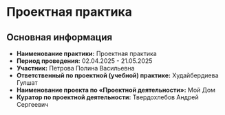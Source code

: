 # Проектная практика

## Основная информация
- **Наименование практики:** Проектная практика
- **Период проведения:** 02.04.2025 - 21.05.2025
- **Участник:** Петрова Полина Васильевна
- **Ответственный по проектной (учебной) практике:** Худайбердиева Гулшат
- **Наименование проекта по «Проектной деятельности»:** Мой Дом
- **Куратор по проектной деятельности:** Твердохлебов Андрей Сергеевич

